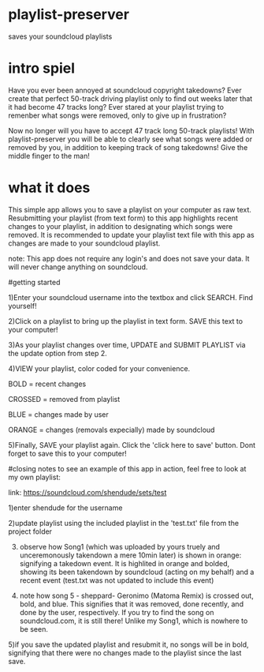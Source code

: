 # playlist-preserver
saves your soundcloud playlists

# intro spiel
Have you ever been annoyed at soundcloud copyright takedowns? Ever create that perfect 50-track driving playlist only to find out weeks later that it had become 47 tracks long? Ever stared at your playlist trying to remenber what songs were removed, only to give up in frustration?

Now no longer will you have to accept 47 track long 50-track playlists! With playlist-preserver you will be able to clearly see what songs were added or removed by you, in addition to keeping track of song takedowns!  Give the middle finger to the man!

# what it does
This simple app allows you to save a playlist on your computer as raw text. Resubmitting your playlist (from text form) to this app highlights recent changes to your playlist, in addition to designating which songs were removed. It is recommended to update your playlist text file with this app as changes are made to your soundcloud playlist. 


note: This app does not require any login's and does not save your data. It will never change anything on soundcloud.

#getting started


1)Enter your soundcloud username into the textbox and click SEARCH. Find yourself!

2)Click on a playlist to bring up the playlist in text form. SAVE this text to your computer!

3)As your playlist changes over time, UPDATE and SUBMIT PLAYLIST via the update option from step 2.

4)VIEW your playlist,  color coded for your convenience.


BOLD = recent changes

CROSSED = removed from playlist

BLUE = changes made by user

ORANGE = changes (removals expecially) made by soundcloud


5)Finally, SAVE your playlist again. Click the 'click here to save' button. Dont forget to save this to your computer!

#closing notes
to see an example of this app in action, feel free to look at my own playlist:

link: https://soundcloud.com/shendude/sets/test

1)enter shendude for the username

2)update playlist using the included playlist in the 'test.txt' file from the project folder

3) observe how Song1 (which was uploaded by yours truely and unceremonously takendown a mere 10min later) is shown in orange: signifying a takedown event. It is highlited in orange and bolded, showing its been takendown by soundcloud (acting on my behalf) and a recent event (test.txt was not updated to include this event)

4) note how song 5 - sheppard- Geronimo (Matoma Remix) is crossed out, bold, and blue. This signifies that it was removed, done recently, and done by the user, respectively. If you try to find the song on soundcloud.com, it is still there! Unlike my Song1, which is nowhere to be seen. 

5)if you save the updated playlist and resubmit it, no songs will be in bold, signifying that there were no changes made to the playlist since the last save.
